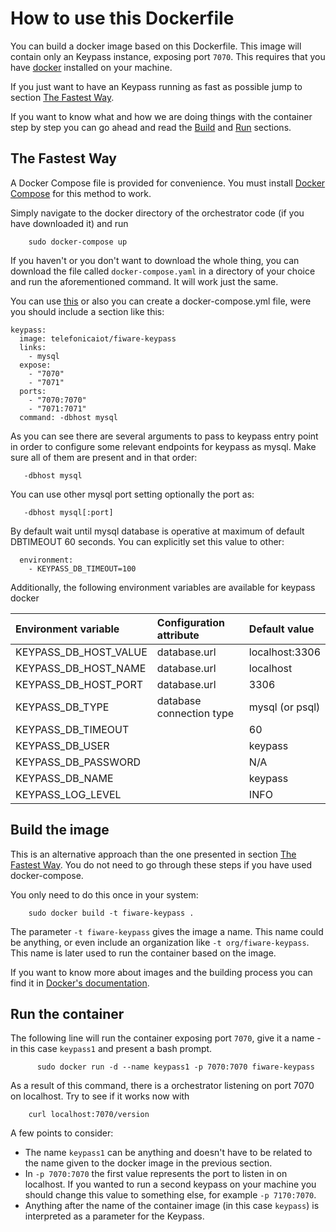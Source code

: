 # How to use this Dockerfile

You can build a docker image based on this Dockerfile. This image will contain only an Keypass instance, exposing port `7070`. This requires that you have [docker](https://docs.docker.com/installation/) installed on your machine.

If you just want to have an Keypass running as fast as possible jump to section [The Fastest Way](#the_fastest_way).

If you want to know what and how we are doing things with the container step by step you can go ahead and read the [Build](#build_the_image) and [Run](#run_the_container) sections.

## The Fastest Way

A Docker Compose file is provided for convenience. You must install [Docker Compose](https://docs.docker.com/compose/install/) for this method to work.

Simply navigate to the docker directory of the orchestrator code (if you have downloaded it) and run

        sudo docker-compose up

If you haven't or you don't want to download the whole thing, you can download the file called `docker-compose.yaml` in a directory of your choice and run the aforementioned command. It will work just the same.

You can use [this](https://github.com/telefonicaid/fiware-keypass/blob/master/docker-compose.yml) or also you can create a docker-compose.yml file, were you should include a section like this:

```
keypass:
  image: telefonicaiot/fiware-keypass
  links:
    - mysql
  expose:
    - "7070"
    - "7071"
  ports:
    - "7070:7070"
    - "7071:7071"
  command: -dbhost mysql
```

As you can see there are several arguments to pass to keypass entry point in order to configure some relevant endpoints for keypass as mysql. Make sure all of them are present and in that order:
```
   -dbhost mysql
```

You can use other mysql port setting optionally the port as:
```
   -dbhost mysql[:port]
```

By default wait until mysql database is operative at maximum of default DBTIMEOUT 60 seconds. You can explicitly set this value to other:
```
  environment:
    - KEYPASS_DB_TIMEOUT=100
```



Additionally, the following environment variables are available for keypass docker

| Environment variable  | Configuration attribute | Default value  |
|:----------------------|:------------------------|:---------------|
| KEYPASS_DB_HOST_VALUE | database.url            | localhost:3306 |
| KEYPASS_DB_HOST_NAME  | database.url            | localhost      |
| KEYPASS_DB_HOST_PORT  | database.url            | 3306           |
| KEYPASS_DB_TYPE       | database connection type| mysql (or psql)|
| KEYPASS_DB_TIMEOUT    |                         | 60             |
| KEYPASS_DB_USER       |                         | keypass        |
| KEYPASS_DB_PASSWORD   |                         | N/A            |
| KEYPASS_DB_NAME       |                         | keypass        |
| KEYPASS_LOG_LEVEL     |                         | INFO           |



## Build the image

This is an alternative approach than the one presented in section [The Fastest Way](#the_fastest_way). You do not need to go through these steps if you have used docker-compose.

You only need to do this once in your system:

        sudo docker build -t fiware-keypass .

The parameter `-t fiware-keypass` gives the image a name. This name could be anything, or even include an organization like `-t org/fiware-keypass`. This name is later used to run the container based on the image.

If you want to know more about images and the building process you can find it in [Docker's documentation](https://docs.docker.com/userguide/dockerimages/).
    
## Run the container

The following line will run the container exposing port `7070`, give it a name -in this case `keypass1` and present a bash prompt.

          sudo docker run -d --name keypass1 -p 7070:7070 fiware-keypass

As a result of this command, there is a orchestrator listening on port 7070 on localhost. Try to see if it works now with

        curl localhost:7070/version

A few points to consider:

* The name `keypass1` can be anything and doesn't have to be related to the name given to the docker image in the previous section.
* In `-p 7070:7070` the first value represents the port to listen in on localhost. If you wanted to run a second keypass on your machine you should change this value to something else, for example `-p 7170:7070`.
* Anything after the name of the container image (in this case `keypass`) is interpreted as a parameter for the Keypass.

